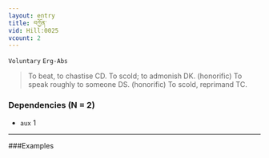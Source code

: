 ```yaml
---
layout: entry
title: བཀྱོན་
vid: Hill:0025
vcount: 2
---
```

`Voluntary` `Erg-Abs`
> To beat, to chastise CD\.
To scold; to admonish DK\.
(honorific) To speak roughly to someone DS\.
 (honorific) To scold, reprimand TC\.

### Dependencies (N = 2)
* `aux` 1

---

###Examples



